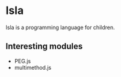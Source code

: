Isla
====

Isla is a programming language for children.

Interesting modules
-------------------

* PEG.js
* multimethod.js